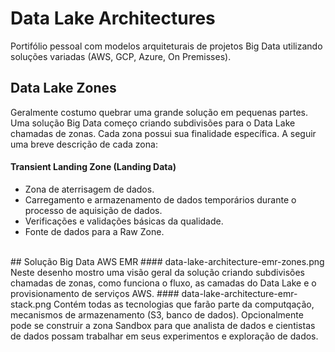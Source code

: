 # Data Lake Architectures
Portifólio pessoal com modelos arquiteturais de projetos Big Data utilizando soluções variadas (AWS, GCP, Azure, On Premisses).
<br>
##  Data Lake Zones
Geralmente costumo quebrar uma grande solução em pequenas partes.
Uma solução Big Data começo criando subdivisões para o Data Lake chamadas de zonas. Cada zona possui sua finalidade específica. A seguir uma breve descrição de cada zona:
#### Transient Landing Zone (Landing Data)
* Zona de aterrisagem de dados.
* Carregamento e armazenamento de dados temporários durante o processo de aquisição de dados.
* Verificações e validações básicas da qualidade.
* Fonte de dados para a Raw Zone.
<br>
## Solução Big Data AWS EMR
#### data-lake-architecture-emr-zones.png
Neste desenho mostro uma visão geral da solução criando subdivisões chamadas de zonas, como funciona o fluxo, as camadas do Data Lake e o provisionamento de serviços AWS.
#### data-lake-architecture-emr-stack.png
Contém todas as tecnologias que farão parte da computqação, mecanismos de armazenamento (S3, banco de dados). Opcionalmente pode se construir a zona Sandbox para que analista de dados e cientistas de dados possam trabalhar em seus experimentos e exploração de dados.
